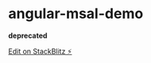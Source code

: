 # angular-msal-demo

**deprecated**

[Edit on StackBlitz ⚡️](https://stackblitz.com/edit/angular-msal-demo)
